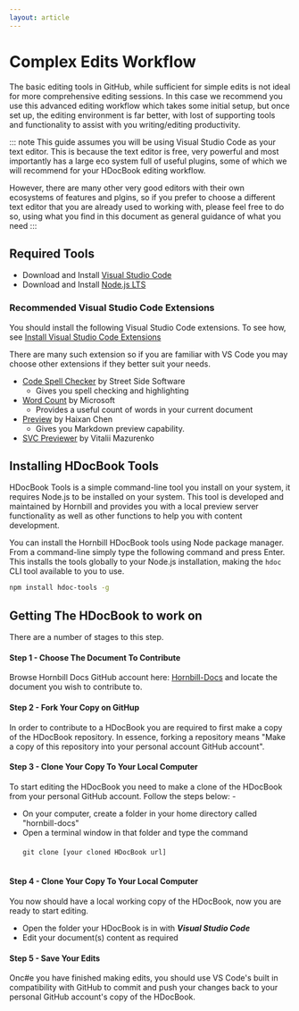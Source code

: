 ```yaml
---
layout: article
---
```

# Complex Edits Workflow
The basic editing tools in GitHub, while sufficient for simple edits is not ideal for more comprehensive editing sessions.  In this case we recommend you use this advanced editing workflow which takes some initial setup, but once set up, the editing environment is far better, with lost of supporting tools and functionality to assist with you writing/editing productivity. 

::: note
This guide assumes you will be using Visual Studio Code as your text editor. This is because the text editor is free, very powerful and most importantly has a large eco system full of useful plugins, some of which we will recommend for your HDocBook editing workflow.  

However, there are many other very good editors with their own ecosystems of features and plgins, so if you prefer to choose a different text editor that you are already used to working with, please feel free to do so, using what you find in this document as general guidance of what you need
:::

## Required Tools 

* Download and Install [Visual Studio Code](https://code.visualstudio.com/) 
* Download and Install [Node.js LTS](https://nodejs.org/en/)

### Recommended Visual Studio Code Extensions 
You should install the following Visual Studio Code extensions. To see how, see [Install Visual Studio Code Extensions](https://code.visualstudio.com/learn/get-started/extensions)

There are many such extension so if you are familiar with VS Code you may choose other extensions if they better suit your needs. 

* [Code Spell Checker](https://marketplace.visualstudio.com/items?itemName=streetsidesoftware.code-spell-checker) by Street Side Software
  * Gives you spell checking and highlighting
* [Word Count]() by Microsoft
  * Provides a useful count of words in your current document
* [Preview](https://marketplace.visualstudio.com/items?itemName=searKing.preview-vscode) by Haixan Chen
  * Gives you Markdown preview capability. 
* [SVC Previewer](https://marketplace.visualstudio.com/items?itemName=vitaliymaz.vscode-svg-previewer) by Vitalii Mazurenko  


## Installing HDocBook Tools
HDocBook Tools is a simple command-line tool you install on your system, it requires Node.js to be installed on your system.  This tool is developed and maintained by Hornbill and provides you with a local preview server functionality as well as other functions to help you with content development. 

You can install the Hornbill HDocBook tools using Node package manager. From a command-line simply type the following command and press Enter. This installs the tools globally to your Node.js installation, making the `hdoc` CLI tool available to you to use.  

```bash
npm install hdoc-tools -g
```

## Getting The HDocBook to work on
There are a number of stages to this step.

#### Step 1 - Choose The Document To Contribute
Browse Hornbill Docs GitHub account here: [Hornbill-Docs](https://github.com/Hornbill-Docs) and locate the document you wish to contribute to. 

#### Step 2 - Fork Your Copy on GitHup
In order to contribute to a HDocBook you are required to first make a copy of the HDocBook repository. In essence, forking a repository means "Make a copy of this repository into your personal account GitHub account".

#### Step 3 - Clone Your Copy To Your Local Computer
To start editing the HDocBook you need to make a clone of the HDocBook from your personal GitHub account.  Follow the steps below: -

* On your computer, create a folder in your home directory called "hornbill-docs"
* Open a terminal window in that folder and type the command 
        <br><br>`git clone [your cloned HDocBook url]`<br><br>

#### Step 4 - Clone Your Copy To Your Local Computer
You now should have a local working copy of the HDocBook, now you are ready to start editing.

* Open the folder your HDocBook is in with ***Visual Studio Code***
* Edit your document(s) content as required

#### Step 5 - Save Your Edits
Onc#e you have finished making edits, you should use VS Code's built in compatibility with GitHub to commit and push your changes back to your personal GitHub account's copy of the HDocBook.  



